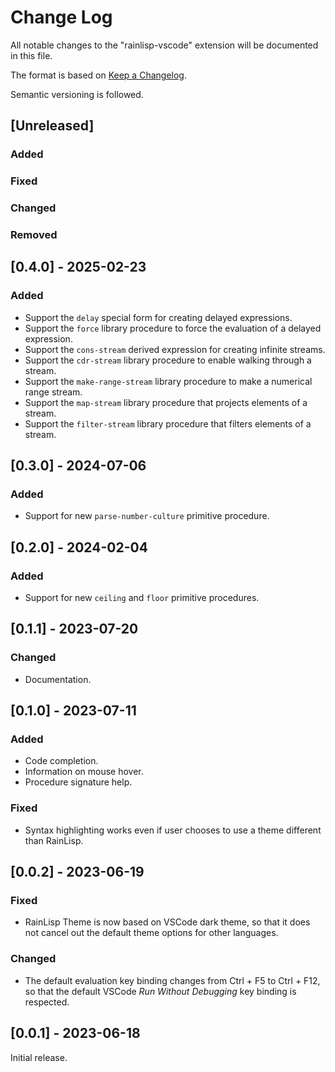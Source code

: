 # Change Log

All notable changes to the "rainlisp-vscode" extension will be documented in this file.

The format is based on [Keep a Changelog](http://keepachangelog.com/).

Semantic versioning is followed.

## [Unreleased]

### Added

### Fixed

### Changed

### Removed

## [0.4.0] - 2025-02-23

### Added
- Support the `delay` special form for creating delayed expressions.
- Support the `force` library procedure to force the evaluation of a delayed expression.
- Support the `cons-stream` derived expression for creating infinite streams.
- Support the `cdr-stream` library procedure to enable walking through a stream.
- Support the `make-range-stream` library procedure to make a numerical range stream.
- Support the `map-stream` library procedure that projects elements of a stream.
- Support the `filter-stream` library procedure that filters elements of a stream.

## [0.3.0] - 2024-07-06

### Added
- Support for new `parse-number-culture` primitive procedure.

## [0.2.0] - 2024-02-04

### Added
- Support for new `ceiling` and `floor` primitive procedures.

## [0.1.1] - 2023-07-20

### Changed
- Documentation.

## [0.1.0] - 2023-07-11

### Added
- Code completion.
- Information on mouse hover.
- Procedure signature help.

### Fixed
- Syntax highlighting works even if user chooses to use a theme different than RainLisp.

## [0.0.2] - 2023-06-19

### Fixed
- RainLisp Theme is now based on VSCode dark theme, so that it does not cancel out the default theme options for other languages.

### Changed
- The default evaluation key binding changes from Ctrl + F5 to Ctrl + F12, so that the default VSCode *Run Without Debugging* key binding is respected.

## [0.0.1] - 2023-06-18

Initial release.
